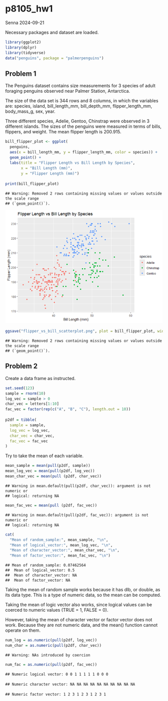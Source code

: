 p8105_hw1
================
Senna
2024-09-21

Necessary packages and dataset are loaded.

``` r
library(ggplot2)
library(dplyr)
library(tidyverse)
data("penguins", package = "palmerpenguins")
```

## Problem 1

The Penguins dataset contains size measurements for 3 species of adult
foraging penguins observed near Palmer Station, Antarctica.

The size of the data set is 344 rows and 8 columns, in which the
variables are: species, island, bill_length_mm, bill_depth_mm,
flipper_length_mm, body_mass_g, sex, year.

Three different species, Adelie, Gentoo, Chinstrap were observed in 3
different islands. The sizes of the penguins were measured in terms of
bills, flippers, and weight. The mean flipper length is 200.915.

``` r
bill_flipper_plot <- ggplot(
  penguins, 
  aes(x = bill_length_mm, y = flipper_length_mm, color = species)) +
  geom_point() +
  labs(title = "Flipper Length vs Bill Length by Species",
       x = "Bill Length (mm)",
       y = "Flipper Length (mm)") 

print(bill_flipper_plot)
```

    ## Warning: Removed 2 rows containing missing values or values outside the scale range
    ## (`geom_point()`).

![](p8105_hw1_sk5538_files/figure-gfm/unnamed-chunk-3-1.png)<!-- -->

``` r
ggsave("flipper_vs_bill_scatterplot.png", plot = bill_flipper_plot, width = 8, height = 6)
```

    ## Warning: Removed 2 rows containing missing values or values outside the scale range
    ## (`geom_point()`).

## Problem 2

Create a data frame as instructed.

``` r
set.seed(123)
sample = rnorm(10)
log_vec = sample > 0 
char_vec = letters[1:10]
fac_vec = factor(rep(c("A", "B", "C"), length.out = 10))

p2df = tibble(
  sample = sample,
  log_vec = log_vec,
  char_vec = char_vec,
  fac_vec = fac_vec
)
```

Try to take the mean of each variable.

``` r
mean_sample = mean(pull(p2df, sample))
mean_log_vec = mean(pull(p2df, log_vec))
mean_char_vec = mean(pull (p2df, char_vec))
```

    ## Warning in mean.default(pull(p2df, char_vec)): argument is not numeric or
    ## logical: returning NA

``` r
mean_fac_vec = mean(pull (p2df, fac_vec))
```

    ## Warning in mean.default(pull(p2df, fac_vec)): argument is not numeric or
    ## logical: returning NA

``` r
cat(
  "Mean of random_sample:", mean_sample, "\n",
  "Mean of logical_vector:", mean_log_vec, "\n",
  "Mean of character_vector:", mean_char_vec, "\n",
  "Mean of factor_vector:", mean_fac_vec, "\n")
```

    ## Mean of random_sample: 0.07462564 
    ##  Mean of logical_vector: 0.5 
    ##  Mean of character_vector: NA 
    ##  Mean of factor_vector: NA

Taking the mean of random sample works because it has dlb, or double, as
its data type. This is a type of numeric data, so the mean can be
computed.

Taking the mean of logic vector also works, since logical values can be
coerced to numeric values (TRUE = 1, FALSE = 0).

However, taking the mean of character vector or factor vector does not
work. Because they are not numeric data, and the mean() function cannot
operate on them.

``` r
num_log = as.numeric(pull(p2df, log_vec))
num_char = as.numeric(pull(p2df, char_vec))
```

    ## Warning: NAs introduced by coercion

``` r
num_fac = as.numeric(pull(p2df, fac_vec))
```

    ## Numeric logical vector: 0 0 1 1 1 1 1 0 0 0

    ## Numeric character vector: NA NA NA NA NA NA NA NA NA NA

    ## Numeric factor vector: 1 2 3 1 2 3 1 2 3 1

